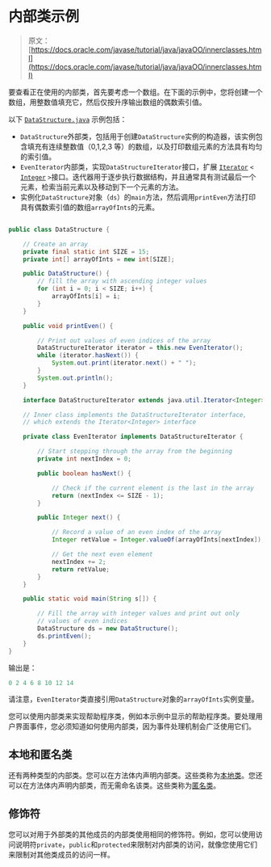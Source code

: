 # 内部类示例

> 原文： [https://docs.oracle.com/javase/tutorial/java/javaOO/innerclasses.html](https://docs.oracle.com/javase/tutorial/java/javaOO/innerclasses.html)

要查看正在使用的内部类，首先要考虑一个数组。在下面的示例中，您将创建一个数组，用整数值填充它，然后仅按升序输出数组的偶数索引值。

以下 [`DataStructure.java`](examples/DataStructure.java) 示例包括：

*   `DataStructure`外部类，包括用于创建`DataStructure`实例的构造器，该实例包含填充有连续整数值（0,1,2,3 等）的数组，以及打印数组元素的方法具有均匀的索引值。
*   `EvenIterator`内部类，实现`DataStructureIterator`接口，扩展 [`Iterator`](https://docs.oracle.com/javase/8/docs/api/java/util/Iterator.html) `<` [`Integer`](https://docs.oracle.com/javase/8/docs/api/java/lang/Integer.html) `>`接口。迭代器用于逐步执行数据结构，并且通常具有测试最后一个元素，检索当前元素以及移动到下一个元素的方法。
*   实例化`DataStructure`对象（`ds`）的`main`方法，然后调用`printEven`方法打印具有偶数索引值的数组`arrayOfInts`的元素。

```java

public class DataStructure {

    // Create an array
    private final static int SIZE = 15;
    private int[] arrayOfInts = new int[SIZE];

    public DataStructure() {
        // fill the array with ascending integer values
        for (int i = 0; i < SIZE; i++) {
            arrayOfInts[i] = i;
        }
    }

    public void printEven() {

        // Print out values of even indices of the array
        DataStructureIterator iterator = this.new EvenIterator();
        while (iterator.hasNext()) {
            System.out.print(iterator.next() + " ");
        }
        System.out.println();
    }

    interface DataStructureIterator extends java.util.Iterator<Integer> { } 

    // Inner class implements the DataStructureIterator interface,
    // which extends the Iterator<Integer> interface

    private class EvenIterator implements DataStructureIterator {

        // Start stepping through the array from the beginning
        private int nextIndex = 0;

        public boolean hasNext() {

            // Check if the current element is the last in the array
            return (nextIndex <= SIZE - 1);
        }        

        public Integer next() {

            // Record a value of an even index of the array
            Integer retValue = Integer.valueOf(arrayOfInts[nextIndex]);

            // Get the next even element
            nextIndex += 2;
            return retValue;
        }
    }

    public static void main(String s[]) {

        // Fill the array with integer values and print out only
        // values of even indices
        DataStructure ds = new DataStructure();
        ds.printEven();
    }
}

```

输出是：

```java
0 2 4 6 8 10 12 14 

```

请注意，`EvenIterator`类直接引用`DataStructure`对象的`arrayOfInts`实例变量。

您可以使用内部类来实现帮助程序类，例如本示例中显示的帮助程序类。要处理用户界面事件，您必须知道如何使用内部类，因为事件处理机制会广泛使用它们。

## 本地和匿名类

还有两种类型的内部类。您可以在方法体内声明内部类。这些类称为[本地类](localclasses.html)。您还可以在方法体内声明内部类，而无需命名该类。这些类称为[匿名类](anonymousclasses.html)。

## 修饰符

您可以对用于外部类的其他成员的内部类使用相同的修饰符。例如，您可以使用访问说明符`private`，`public`和`protected`来限制对内部类的访问，就像您使用它们来限制对其他类成员的访问一样。